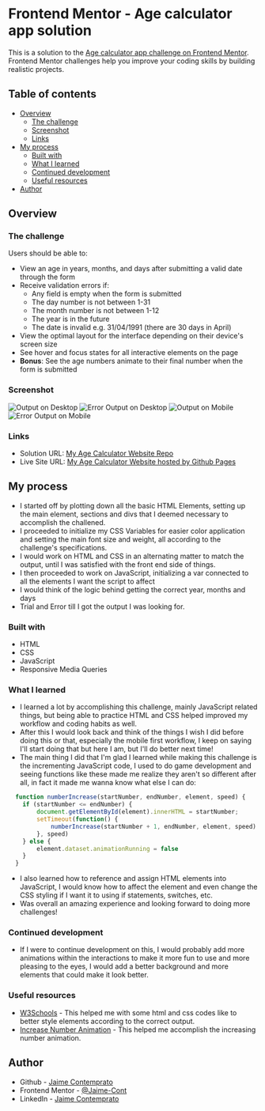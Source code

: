 # Frontend Mentor - Age calculator app solution

This is a solution to the [Age calculator app challenge on Frontend Mentor](https://www.frontendmentor.io/challenges/age-calculator-app-dF9DFFpj-Q). Frontend Mentor challenges help you improve your coding skills by building realistic projects. 

## Table of contents

- [Overview](#overview)
  - [The challenge](#the-challenge)
  - [Screenshot](#screenshot)
  - [Links](#links)
- [My process](#my-process)
  - [Built with](#built-with)
  - [What I learned](#what-i-learned)
  - [Continued development](#continued-development)
  - [Useful resources](#useful-resources)
- [Author](#author)

## Overview

### The challenge

Users should be able to:

- View an age in years, months, and days after submitting a valid date through the form
- Receive validation errors if:
  - Any field is empty when the form is submitted
  - The day number is not between 1-31
  - The month number is not between 1-12
  - The year is in the future
  - The date is invalid e.g. 31/04/1991 (there are 30 days in April)
- View the optimal layout for the interface depending on their device's screen size
- See hover and focus states for all interactive elements on the page
- **Bonus**: See the age numbers animate to their final number when the form is submitted

### Screenshot

![Output on Desktop](/screenshots/Desktop_Output.PNG)
![Error Output on Desktop](/screenshots/Desktop_Error.PNG)
![Output on Mobile](/screenshots/Mobile_Output.PNG)
![Error Output on Mobile](/screenshots/Mobile_Error.PNG)

### Links

- Solution URL: [My Age Calculator Website Repo](https://github.com/Jaime-Cont/responsive-age-calculator)
- Live Site URL: [My Age Calculator Website hosted by Github Pages](https://jaime-cont.github.io/responsive-age-calculator/)

## My process
- I started off by plotting down all the basic HTML Elements, setting up the main element, sections and divs that I deemed necessary to accomplish the challened.
- I proceeded to initialize my CSS Variables for easier color application and setting the main font size and weight, all according to the challenge's specifications.
- I would work on HTML and CSS in an alternating matter to match the output, until I was satisfied with the front end side of things.
- I then proceeded to work on JavaScript, initializing a var connected to all the elements I want the script to affect
- I would think of the logic behind getting the correct year, months and days
- Trial and Error till I got the output I was looking for.

### Built with

- HTML
- CSS
- JavaScript
- Responsive Media Queries

### What I learned

- I learned a lot by accomplishing this challenge, mainly JavaScript related things, but being able to practice HTML and CSS helped improved my workflow and coding habits as well.
- After this I would look back and think of the things I wish I did before doing this or that, especially the mobile first workflow, I keep on saying I'll start doing that but here I am, but I'll do better next time!
- The main thing I did that I'm glad I learned while making this challenge is the incrementing JavaScript code, I used to do game development and seeing functions like these made me realize they aren't so different after all, in fact it made me wanna know what else I can do: 
```js
  function numberIncrease(startNumber, endNumber, element, speed) {
    if (startNumber <= endNumber) {
        document.getElementById(element).innerHTML = startNumber;
        setTimeout(function() {
            numberIncrease(startNumber + 1, endNumber, element, speed)
        }, speed) 
    } else {
        element.dataset.animationRunning = false
    }
  }
```
- I also learned how to reference and assign HTML elements into JavaScript, I would know how to affect the element and even change the CSS styling if I want it to using if statements, switches, etc.
- Was overall an amazing experience and looking forward to doing more challenges!

### Continued development

- If I were to continue development on this, I would probably add more animations within the interactions to make it more fun to use and more pleasing to the eyes, I would add a better background and more elements that could make it look better.

### Useful resources

- [W3Schools](https://www.w3schools.com/) - This helped me with some html and css codes like to better style elements according to the correct output.
- [Increase Number Animation](https://codepen.io/duvander/pen/KXOpXw) - This helped me accomplish the increasing number animation.

## Author

- Github - [Jaime Contemprato](https://github.com/Jaime-Cont)
- Frontend Mentor - [@Jaime-Cont](https://www.frontendmentor.io/profile/Jaime-Cont)
- LinkedIn - [Jaime Contemprato](https://www.linkedin.com/in/jm-contemprato/)
